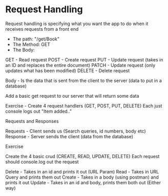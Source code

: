 # Request Handling

Request handling is specifying what you want the app to do when it receives requests from a front end
- The path: "/get/Book"
- The Method: GET
- The Body:

GET    - Read request
POST   - Create request
PUT    - Update request (takes in an ID and replaces the entire document)
PATCH  - Update request (only updates what has been modified)
DELETE - Delete request

Body - Is the data that is sent from the client to the server (data to put in a database)

Add a basic get request to our server that will return some data

Exercise -
Create 4 request handlers (GET, POST, PUT, DELETE)
Each just console logs out "Item added.." 

Requests and Responses

Requests - Client sends us (Search queries, id numbers, body etc)
Response - Server sends the client (data from the database)


Exercise 

Create the 4 basic crud (CREATE, READ, UPDATE, DELETE)
Each request should console.log out the request

Delete - Takes in an id and prints it out (URL Param)
Read - Takes in URL Query and prints them out 
Create - Takes in a body (using postman) and prints it out
Update - Takes in an id and body, prints them both out (Either way)
